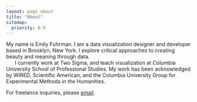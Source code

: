 ```yaml
---
layout: page_about
title: "About"
sitemap:
  priority: 0.9
---
```

My name is Emily Fuhrman. I am a data visualization designer and developer based in Brooklyn, New York. I explore critical approaches to creating beauty and meaning through data.<br/>
&nbsp;&nbsp;&nbsp;&nbsp;&nbsp;&nbsp;I currently work at Two Sigma, and teach visualization at Columbia University School of Professional Studies. My work has been acknowledged by WIRED, Scientific American, and the Columbia University Group for Experimental Methods in the Humanities.

<span class='sub'>For freelance inquiries, please [email](mailto:ef2512@columbia.edu).</span>